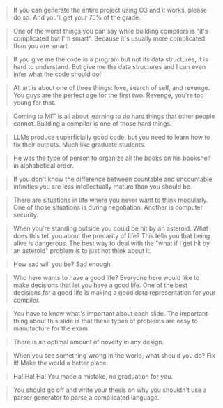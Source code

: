 > If you can generate the entire project using O3 and it works, please do so. And you'll get your 75% of the grade.

> One of the worst things you can say while building compilers is "it's complicated but I'm smart". Because it's usually more complicated than you are smart.

> If you give me the code in a program but not its data structures, it is hard to understand. But give me the data structures and I can even infer what the code should do!

> All art is about one of three things: love, search of self, and revenge. You guys are the perfect age for the first two. Revenge, you're too young for that.

> Coming to MIT is all about learning to do hard things that other people cannot. Building a compiler is one of those hard things.

> LLMs produce superficially good code, but you need to learn how to fix their outputs. Much like graduate students.

> He was the type of person to organize all the books on his bookshelf in alphabetical order.

> If you don't know the difference between countable and uncountable infinities you are less intellectually mature than you should be.

> There are situations in life where you never want to think modularly. One of those situations is during negotiation. Another is computer security.

> When you're standing outside you could be hit by an asteroid. What does this tell you about the precarity of life? This tells you that being alive is dangerous. The best way to deal with the "what if I get hit by an asteroid" problem is to just not think about it.

> How sad will you be? Sad enough.

> Who here wants to have a good life? Everyone here would like to make decisions that let you have a good life. One of the best decisions for a good life is making a good data representation for your compiler.

> You have to know what's important about each slide. The important thing about this slide is that these types of problems are easy to manufacture for the exam.

> There is an optimal amount of novelty in any design.

> When you see something wrong in the world, what should you do? Fix it! Make the world a better place.

> Ha! Ha! Ha! You made a mistake, no graduation for you.

> You should go off and write your thesis on why you shouldn't use a parser generator to parse a complicated language.